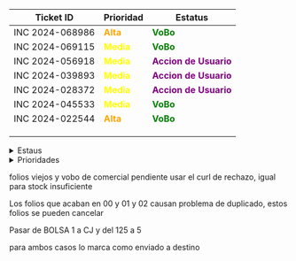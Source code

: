 | Ticket ID | Prioridad | Estatus     |
|-----------|------------------|------------|
| INC 2024-068986 | <span style="color:orange">**Alta**</span> | <span style="color:green">**VoBo**</span> |
| INC 2024-069115 | <span style="color:yellow">**Media**</span> | <span style="color:green">**VoBo**</span> |
| INC 2024-056918 | <span style="color:yellow">**Media**</span> | <span style="color:purple">**Accion de Usuario**</span> |
| INC 2024-039893 | <span style="color:yellow">**Media**</span> | <span style="color:purple">**Accion de Usuario**</span> |
| INC 2024-028372 | <span style="color:yellow">**Media**</span> | <span style="color:purple">**Accion de Usuario**</span> |
| INC 2024-045533 | <span style="color:yellow">**Media**</span> | <span style="color:green">**VoBo**</span> |
| INC 2024-022544 | <span style="color:orange">**Alta**</span> | <span style="color:green">**VoBo**</span> |
|  |  |  |
|  |  |  |
|  |  |  |







<details>
  <summary>Estaus</summary>
  
  | Ticket ID | Descripción del Problema                                       |
  |-----------|-----------------------------------------------------------------|
  | <span style="color:red">**Cerrada**</span> | Se finalizo el ticket  |
  | <span style="color:green">**VoBo**</span> | Esperando el visto bueno del usuario  |
  | En proceso       | Error al procesar pago de factura |
  | <span style="color:purple">**Accion de Usuario**</span> | Esperando mas informacion por parte del usuario ya sea datos o anexar imagenes o pdf|
  | Pregunta a Valeria | Duda que me hace falta comprender del todo sobre el caso |
  | Pregunta a Daniel | Dudas que le mando a Daniel por correo |
  | Enviado a Claudia | Casos que se le envian a Claudia para su atencion |
  | Enviado a Daniel | Casos que se le envian a Daniel para su atencion  |
  | Junta de las 3 | Dudas que se preguntan a Daniel en la junta |
  | Anexar VoBo | Falta que el usuario anexe el visto bueno |
  | No he resuelto de este tipo | Hace fala explicacion de casos que no he atendido |
  | Falta documentacion | Casos de los cuales no se ha generado o la documentacion no esta explicada del todo bien |
  | Reasignado |  |

</details>

<details>
  <summary>Prioridades</summary>
  
  | Prioridad | Descripción                                   |
  |-----------|-----------------------------------------------------------------|
  | <span style="color:red">**Critica**</span> | Tickets de mayo importancia y con los cuales contamos con poco tiempo para atender|
  | <span style="color:orange">**Alta**</span> | Tickets que son importantes pero pueden esperar si hay demaciados Criticos |
  | <span style="color:yellow">**Media**</span> | Tickets con importancia pero suelen poder esperar dias |
  | <span style="color:blue">**Baja**</span> | Tikects de menor importancia y que por lo regular se antienden al final |
</details>



folios viejos y vobo de comercial pendiente usar el curl de rechazo, igual para stock insuficiente


Los folios que acaban en 00 y 01 y 02 causan problema de duplicado, estos folios se pueden cancelar



Pasar de BOLSA 1 a CJ y del 125 a 5


para ambos casos lo marca como enviado a destino
